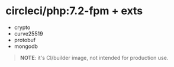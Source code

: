 # circleci/php:7.2-fpm + exts

* crypto
* curve25519
* protobuf
* mongodb

> **NOTE**: it's CI/builder image, not intended for production use.
